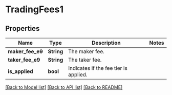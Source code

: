 # TradingFees1

## Properties

Name | Type | Description | Notes
------------ | ------------- | ------------- | -------------
**maker_fee_e9** | **String** | The maker fee. | 
**taker_fee_e9** | **String** | The taker fee. | 
**is_applied** | **bool** | Indicates if the fee tier is applied. | 

[[Back to Model list]](../README.md#documentation-for-models) [[Back to API list]](../README.md#documentation-for-api-endpoints) [[Back to README]](../README.md)



